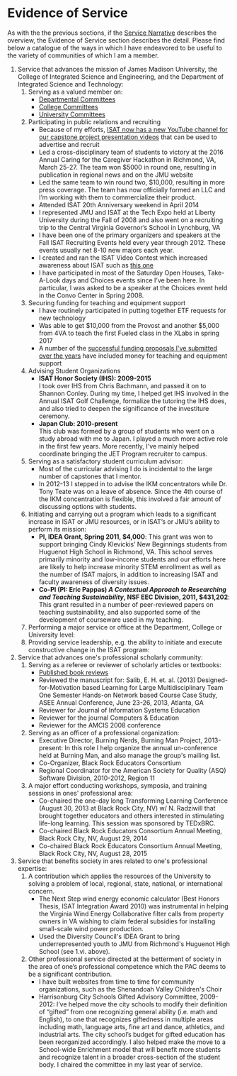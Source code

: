 # Evidence of Service

As with the the previous sections, if the [Service Narrative](service_narrative.md) describes the overview, the Evidence of Service section describes the detail. Please find below a catalogue of the ways in which I have endeavored to be useful to the variety of communities of which I am a member.

1. Service that advances the mission of James Madison University, the College of Integrated Science and Engineering, and the Department of Integrated Science and Technology:
    1. Serving as a valued member on:
        * [Departmental Committees](/service/department.md)
        * [College Committees](/service/college.md)
        * [University Committees](/service/university.md)
    2. Participating in public relations and recruiting
        * Because of my efforts, [ISAT now has a new YouTube channel for our capstone project presentation videos](https://www.youtube.com/channel/UCbYPzdPbZjPdJiU2X5L_cFA) that can be used to advertise and recruit
        * Led a cross-disciplinary team of students to victory at the 2016 Annual Caring for the Caregiver Hackathon in Richmond, VA, March 25-27. The team won $5000 in round one, resulting in publication in regional news and on the JMU website
        * Led the same team to win round two, $10,000, resulting in more press coverage. The team has now officially formed an LLC and I’m working with them to commercialize their product.
        * Attended ISAT 20th Anniversary weekend in April 2014
        * I represented JMU and ISAT at the Tech Expo held at Liberty University during the Fall of 2008 and also went on a recruiting trip to the Central Virginia Governor’s School in Lynchburg, VA
        * I have been one of the primary organizers and speakers at the Fall ISAT Recruiting Events held every year through 2012.  These events usually net 8-10 new majors each year.
        * I created and ran the ISAT Video Contest which increased awareness about ISAT such as [this one](https://www.youtube.com/watch?v=6iDe5Xt6I94)
        * I have participated in most of the Saturday Open Houses, Take-A-Look days and Choices events since I’ve been here.  In particular, I was asked to be a speaker at the Choices event held in the Convo Center in Spring 2008.
    3. Securing funding for teaching and equipment support
        * I have routinely participated in putting together ETF requests for new technology
        * Was able to get $10,000 from the Provost and another $5,000 from 4VA to teach the first Fueled class in the XLabs in spring 2017
        * A number of the [successful funding proposals I've submitted over the years](//scholarship/funding.md) have included money for teaching and equipment support
    4. Advising Student Organizations
        * **ISAT Honor Society (IHS): 2009-2015**<br>I took over IHS from Chris Bachmann, and passed it on to Shannon Conley. During my time, I helped get IHS involved in the Annual ISAT Golf Challenge, formalize the tutoring the IHS does, and also tried to deepen the significance of the investiture ceremony.
        * **Japan Club: 2010-present**<br>This club was formed by a group of students who went on a study abroad with me to Japan. I played a much more active role in the first few years. More recently, I've mainly helped coordinate bringing the JET Program recruiter to campus.
    5. Serving as a satisfactory student curriculum advisor:
        * Most of the curricular advising I do is incidental to the large number of capstones that I mentor.
        * In 2012-13 I stepped in to advise the IKM concentrators while Dr. Tony Teate was on a leave of absence. Since the 4th course of the IKM concentration is flexible, this involved a fair amount of discussing options with students.
    6. Initiating and carrying out a program which leads to a significant increase in ISAT or JMU resources, or in ISAT’s or JMU’s ability to perform its mission:
        * **PI, IDEA Grant, Spring 2011, $4,000**: This grant was won to support bringing Cindy Klevickis’ New Beginnings students from Huguenot High School in Richmond, VA.  This school serves primarily minority and low-income students and our efforts here are likely to help increase minority STEM enrollment as well as the number of ISAT majors, in addition to increasing ISAT and faculty awareness of diversity issues.
        * **Co-PI (PI: Eric Pappas) _A Contextual Approach to Researching and Teaching Sustainability_, NSF EEC Division, 2011, $431,202**: This grant resulted in a number of peer-reviewed papers on teaching sustainability, and also supported some of the development of courseware used in my teaching.
    7. Performing a major service or office at the Department, College or University level:
    8. Providing service leadership, e.g. the ability to initiate and execute constructive change in the ISAT program:
2. Service that advances one's professional scholarly community:
    1. Serving as a referee or reviewer of scholarly articles or textbooks:
        * [Published book reviews](/scholarship/reviews.md)
        * Reviewed the manuscript for: Salib, E. H. et. al. (2013) Designed-for-Motivation based Learning for Large Multidisciplinary Team One Semester Hands-on Network based Course Case Study, ASEE Annual Conference, June 23-26, 2013, Atlanta, GA
        * Reviewer for Journal of Information Systems Education
        * Reviewer for the journal Computers & Education
        * Reviewer for the AMCIS 2008 conference
    2. Serving as an officer of a professional organization:
        * Executive Director, Burning Nerds, Burning Man Project, 2013-present: In this role I help organize the annual un-conference held at Burning Man, and also manage the group's mailing list.
        * Co-Organizer, Black Rock Educators Consortium
        * Regional Coordinator for the American Society for Quality (ASQ) Software Division, 2010-2012, Region 11
    3. A major effort conducting workshops, symposia, and training sessions in ones' professional area:
        * Co-chaired the one-day long Transforming Learning Conference (August 30, 2013 at Black Rock City, NV) w/ N. Radziwill that brought together educators and others interested in stimulating life-long learning. This session was sponsored by TEDxBRC.
        * Co-chaired Black Rock Educators Consortium Annual Meeting, Black Rock City, NV, August 29, 2014
        * Co-chaired Black Rock Educators Consortium Annual Meeting, Black Rock City, NV, August 28, 2015
3. Service that benefits society in ares related to one's professional expertise:
    1. A contribution which applies the resources of the University to solving a problem of local, regional, state, national, or international concern.
        * The Next Step wind energy economic calculator (Best Honors Thesis, ISAT Integration Award 2010) was instrumental in helping the Virginia Wind Energy Collaborative filter calls from property owners in VA wishing to claim federal subsidies for installing small-scale wind power production.
        * Used the Diversity Council's IDEA Grant to bring underrepresented youth to JMU from Richmond's Huguenot High School (see 1.vi. above).
    2. Other professional service directed at the betterment of society in the area of one’s professional competence which the PAC deems to be a significant contribution.
        * I have built websites from time to time for community organizations, such as the Shenandoah Valley Children's Choir
        * Harrisonburg City Schools Gifted Advisory Committee, 2009-2012: I’ve helped move the city schools to modify their definition of “gifted” from one recognizing general ability (i.e. math and English), to one that recognizes giftedness in multiple areas including math, language arts, fine art and dance, athletics, and industrial arts.  The city school’s budget for gifted education has been reorganized accordingly.  I also helped make the move to a School-wide Enrichment model that will benefit more students and recognize talent in a broader cross-section of the student body. I chaired the committee in my last year of service.
    